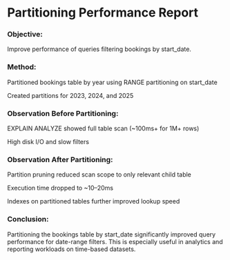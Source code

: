# Partitioning Performance Report
### Objective:
Improve performance of queries filtering bookings by start_date.

### Method:
Partitioned bookings table by year using RANGE partitioning on start_date

Created partitions for 2023, 2024, and 2025

### Observation Before Partitioning:
EXPLAIN ANALYZE showed full table scan (~100ms+ for 1M+ rows)

High disk I/O and slow filters

### Observation After Partitioning:
Partition pruning reduced scan scope to only relevant child table

Execution time dropped to ~10–20ms

Indexes on partitioned tables further improved lookup speed

### Conclusion:
Partitioning the bookings table by start_date significantly improved query performance for date-range filters. This is especially useful in analytics and reporting workloads on time-based datasets.

